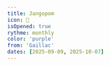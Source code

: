```yaml
---
title: Jangopom
icon: 🍎
isOpened: true
rythme: monthly
color: 'purple'
from: 'Gaillac'
dates: [2025-09-09, 2025-10-07]
---
```

